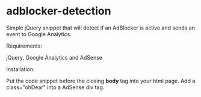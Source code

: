 # adblocker-detection

Simple jQuery snippet that will detect if an AdBlocker is active and sends an event to Google Analytics.

Requirements:

jQuery, Google Analytics and AdSense

Installation:

Put the code snippet before the closing <b>body</b> tag into your html page.
Add a class="ohDear" into a AdSense div tag.
